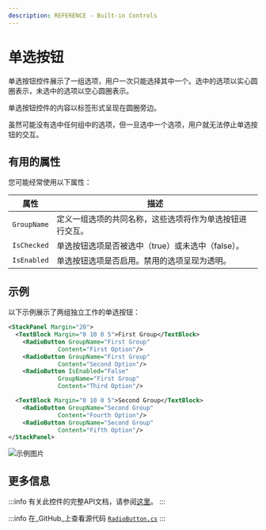 ```yaml
---
description: REFERENCE - Built-in Controls
---
```


# 单选按钮

单选按钮控件展示了一组选项，用户一次只能选择其中一个。选中的选项以实心圆圈表示，未选中的选项以空心圆圈表示。

单选按钮控件的内容以标签形式呈现在圆圈旁边。

虽然可能没有选中任何组中的选项，但一旦选中一个选项，用户就无法停止单选按钮的交互。

## 有用的属性

您可能经常使用以下属性：

| 属性 | 描述 |
| ---- | ---- |
| `GroupName` | 定义一组选项的共同名称，这些选项将作为单选按钮进行交互。 |
| `IsChecked` | 单选按钮选项是否被选中（true）或未选中（false）。 |
| `IsEnabled` | 单选按钮选项是否启用。禁用的选项呈现为透明。 |

## 示例

以下示例展示了两组独立工作的单选按钮：

```xml
<StackPanel Margin="20">
  <TextBlock Margin="0 10 0 5">First Group</TextBlock>
    <RadioButton GroupName="First Group"
              Content="First Option"/>
    <RadioButton GroupName="First Group"
              Content="Second Option"/>
    <RadioButton IsEnabled="False"
              GroupName="First Group"
              Content="Third Option"/>

  <TextBlock Margin="0 10 0 5">Second Group</TextBlock> 
    <RadioButton GroupName="Second Group"
              Content="Fourth Option"/>
    <RadioButton GroupName="Second Group"
              Content="Fifth Option"/>
</StackPanel>
```

![示例图片](/img/gitbook-import/assets/radio.gif)

## 更多信息

:::info
有关此控件的完整API文档，请参阅[这里](http://reference.avaloniaui.net/api/Avalonia.Controls/RadioButton/)。
:::

:::info
在_GitHub_上查看源代码 [`RadioButton.cs`](https://github.com/AvaloniaUI/Avalonia/blob/master/src/Avalonia.Controls/RadioButton.cs)
:::